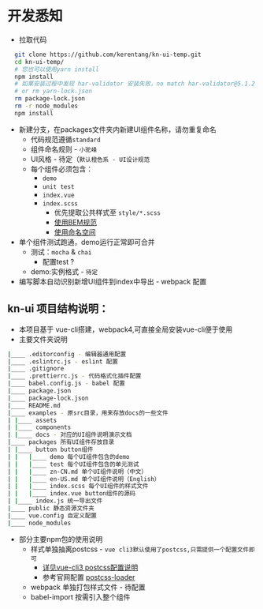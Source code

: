 # 开发悉知

* 拉取代码

```bash
  git clone https://github.com/kerentang/kn-ui-temp.git
  cd kn-ui-temp/
  # 您也可以使用yarn install
  npm install
  # 如果安装过程中发现 har-validator 安装失败，no match har-validator@5.1.2
  # or rm yarn-lock.json
  rm package-lock.json
  rm -r node_modules
  npm install
```

* 新建分支，在packages文件夹内新建UI组件名称，请勿重复命名
  * 代码规范遵循`standard`
  * 组件命名规则 - `小驼峰`
  * UI风格 - 待定（`默认橙色系 - UI设计规范`
  * 每个组件必须包含：
    * `demo`
    * `unit test`
    * `index.vue`
    * `index.scss`
      * 优先提取公共样式至 `style/*.scss`
      * [使用BEM规范](https://www.w3cplus.com/css/css-architecture-1.html)
      * [使用命名空间](https://www.w3cplus.com/css/css-architecture-2.html)
* 单个组件测试跑通，demo运行正常即可合并
  * 测试：`mocha` & `chai`
    * 配置test ?
  * demo:实例格式 - `待定`
* 编写脚本自动识别新增UI组件到index中导出 - webpack 配置

## kn-ui 项目结构说明：

* 本项目基于 vue-cli搭建，webpack4,可直接全局安装vue-cli便于使用
* 主要文件夹说明

```bash
|____ .editorconfig - 编辑器通用配置
|____ .eslintrc.js - eslint 配置
|____ .gitignore
|____ .prettierrc.js - 代码格式化插件配置
|____ babel.config.js - babel 配置
|____ package.json
|____ package-lock.json
|____ README.md
|____ examples - 原src目录，用来存放docs的一些文件
| |____ assets
| |____ components
| |____ docs - 对应的UI组件说明演示文档
|____ packages 所有UI组件存放目录
| |____ button button组件
| |   |____ demo 每个UI组件包含的demo
| |   |____ test 每个UI组件包含的单元测试
| |   |____ zn-CN.md 单个UI组件说明（中文）
| |   |____ en-US.md 单个UI组件说明（English）
| |   |____ index.scss 每个UI组件的样式文件
| |   |____ index.vue button组件的源码
| |____ index.js 统一导出文件
|____ public 静态资源文件夹
|____ vue.config 自定义配置
|____ node_modules
```

* 部分主要npm包的使用说明
  * 样式单独抽离postcss - `vue cli3默认使用了postcss,只需提供一个配置文件即可`
    * [详见vue-cli3 postcss配置说明](https://cli.vuejs.org/zh/guide/css.html#postcss)
    * 参考官网配置 [postcss-loader](https://github.com/postcss/postcss)
  * webpack 单独打包样式文件 - 待配置
  * babel-import 按需引入整个组件